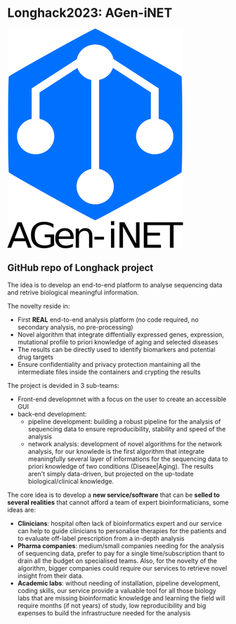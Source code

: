 # Longhack2023: AGen-iNET

 <img src="logo_vertical.png" alt="AGen-iNET" style="width:400px;height:500px;"> 

## GitHub repo of Longhack project

The idea is to develop an end-to-end platform to analyse sequencing data and retrive biological meaningful information.

The novelty reside in:
- First **REAL** end-to-end analysis platform (no code required, no secondary analysis, no pre-processing)
- Novel algorithm that integrate diffentially expressed genes, expression, mutational profile to priori knowledge of aging and selected diseases
- The results can be directly used to identify biomarkers and potential drug targets
- Ensure confidentiality and privacy protection mantaining all the intermediate files inside the containers and crypting the results

The project is devided in 3 sub-teams:
- Front-end developmnet with a focus on the user to create an accessible GUI
- back-end development:
  - pipeline development: building a robust pipeline for the analysis of sequencing data to ensure reproducibility, stability and speed of the analysis
  - network analysis: development of novel algorithms for the network analysis, for our knowlede is the first algorithm that integrate meaningfully 
 several layer of informations for the sequencing data to priori knowledge of two conditions (Diseaee|Aging). The results aren't simply data-driven, 
 but projected on the up-todate biological/clinical knowledge.

The core idea is to develop a **new service/software** that can be **selled to several realities** that cannot afford a team of expert bioinformaticians, some ideas are:
- **Clinicians**: hospital often lack of bioinformatics expert and our service can help to guide clinicians to personalise therapies for the patients and to 
evaluate off-label prescription from a in-depth analysis
- **Pharma companies**: medium/small companies needing for the analysis of sequencing data, prefer to pay for a single time/subscription thant to drain all the budget on specialised teams. Also, for the novelty of the algorithm, bigger companies could require our services to retrieve novel insight from their data.
- **Academic labs**: without needing of installation, pipeline development, coding skills, our service provide a valuable tool for all those biology labs that are missing bioinformatic knowledge and learning the field will require months (if not years) of study, low reproducibility and big expenses to build the infrastructure needed for the analysis

